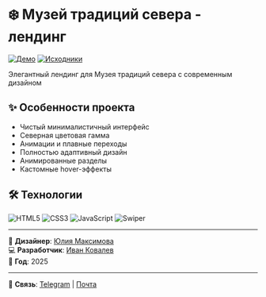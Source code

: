 # ❄️ Музей традиций севера - лендинг

[![Демо](https://img.shields.io/badge/-ДЕМО-1E88E5?style=for-the-badge)](https://ivkovalevv.github.io/north-traditions/)
[![Исходники](https://img.shields.io/badge/-КОД-181717?style=for-the-badge&logo=github&logoColor=white)](https://github.com/ivkovalevv/north-traditions)

Элегантный лендинг для Музея традиций севера с современным дизайном

## ✨ Особенности проекта

- Чистый минималистичный интерфейс
- Северная цветовая гамма
- Анимации и плавные переходы
- Полностью адаптивный дизайн
- Анимированные разделы
- Кастомные hover-эффекты


## 🛠 Технологии

![HTML5](https://img.shields.io/badge/-HTML5-E34F26?style=for-the-badge&logo=html5&logoColor=white)
![CSS3](https://img.shields.io/badge/-CSS3-1572B6?style=for-the-badge&logo=css3&logoColor=white)
![JavaScript](https://img.shields.io/badge/-JavaScript-F7DF1E?style=for-the-badge&logo=javascript&logoColor=black)
![Swiper](https://img.shields.io/badge/-Swiper.js-6332F6?style=for-the-badge&logo=swiper&logoColor=white)

---

🎨 **Дизайнер**: [Юлия Максимова](https://www.behance.net/Ula_Maximova)  
💻 **Разработчик**: [Иван Ковалев](https://kovalev-site.ru)  
📅 **Год**: 2025

---

📩 **Связь**: [Telegram](https://t.me/x_kovalev) | [Почта](mailto:ivkovalevv@gmail.ru)